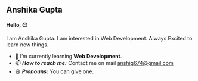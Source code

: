 ## Anshika Gupta
#### Hello, :blush:
  
 I am Anshika Gupta. I am interested in Web Development. Always Excited to learn new things.
 * 🌱 I’m currently learning **Web Development**.
 * 📫 ***How to reach me:*** Contact me on mail anshig674@gmail.com
 * :smiley: ***Pronouns:*** You can give one. 

<!---
chiya12882/chiya12882 is a ✨ special ✨ repository because its `README.md` (this file) appears on your GitHub profile.
You can click the Preview link to take a look at your changes.
--->
 
